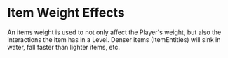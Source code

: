# Item Weight Effects

An items weight is used to not only affect the Player's weight, but also the interactions the item has in a Level. Denser 
items (ItemEntities) will sink in water, fall faster than lighter items, etc.
